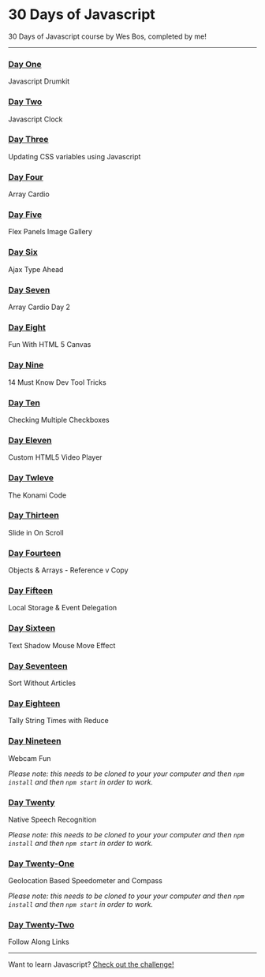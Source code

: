 # 30 Days of Javascript

30 Days of Javascript course by Wes Bos, completed by me!

---

### [Day One](http://morettiamye.github.io/thirtydaysofjs/01/index.html)
Javascript Drumkit

### [Day Two](http://morettiamye.github.io/thirtydaysofjs/02/index.html)
Javascript Clock

### [Day Three](http://morettiamye.github.io/thirtydaysofjs/03/index.html)
Updating CSS variables using Javascript

### [Day Four](http://morettiamye.github.io/thirtydaysofjs/04/index.html)
Array Cardio

### [Day Five](http://morettiamye.github.io/thirtydaysofjs/05/index.html)
Flex Panels Image Gallery

### [Day Six](http://morettiamye.github.io/thirtydaysofjs/06/index.html)
Ajax Type Ahead

### [Day Seven](http://morettiamye.github.io/thirtydaysofjs/07/index.html)
Array Cardio Day 2

### [Day Eight](http://morettiamye.github.io/thirtydaysofjs/08/index.html)
Fun With HTML 5 Canvas

### [Day Nine](http://morettiamye.github.io/thirtydaysofjs/09/index.html)
14 Must Know Dev Tool Tricks

### [Day Ten](http://morettiamye.github.io/thirtydaysofjs/10/index.html)
Checking Multiple Checkboxes

### [Day Eleven](http://morettiamye.github.io/thirtydaysofjs/11/index.html)
Custom HTML5 Video Player

### [Day Twleve](http://morettiamye.github.io/thirtydaysofjs/12/index.html)
The Konami Code

### [Day Thirteen](http://morettiamye.github.io/thirtydaysofjs/13/index.html)
Slide in On Scroll

### [Day Fourteen](http://morettiamye.github.io/thirtydaysofjs/14/index.html)
Objects & Arrays - Reference v Copy

### [Day Fifteen](http://morettiamye.github.io/thirtydaysofjs/15/index.html)
Local Storage & Event Delegation

### [Day Sixteen](http://morettiamye.github.io/thirtydaysofjs/16/index.html)
Text Shadow Mouse Move Effect

### [Day Seventeen](http://morettiamye.github.io/thirtydaysofjs/17/index.html)
Sort Without Articles

### [Day Eighteen](http://morettiamye.github.io/thirtydaysofjs/18/index.html)
Tally String Times with Reduce

### [Day Nineteen](http://morettiamye.github.io/thirtydaysofjs/19/index.html)
Webcam Fun

_Please note: this needs to be cloned to your your computer and then  `npm install` and then `npm start` in order to work._

### [Day Twenty](http://morettiamye.github.io/thirdaydaysofjs/20/index.html)
Native Speech Recognition

_Please note: this needs to be cloned to your your computer and then  `npm install` and then `npm start` in order to work._

### [Day Twenty-One](http://morettiamye.github.io/thirdaydaysofjs/21/index.html)
Geolocation Based Speedometer and Compass

_Please note: this needs to be cloned to your your computer and then  `npm install` and then `npm start` in order to work._

### [Day Twenty-Two](http://morettiamye.github.io/thirdaydaysofjs/22/index.html)
Follow Along Links

---

Want to learn Javascript?  [Check out the challenge!](https://javascript30.com/)


